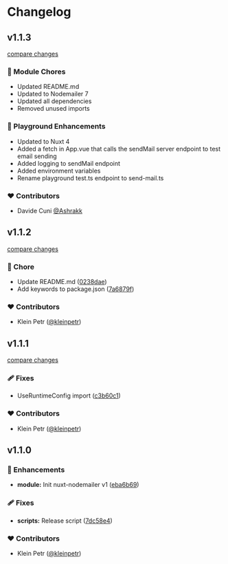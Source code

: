 # Changelog

## v1.1.3

[compare changes](https://github.com/kleinpetr/nuxt-nodemailer/compare/v1.1.2...v1.1.3)

### 🏡 Module Chores
- Updated README.md
- Updated to Nodemailer 7
- Updated all dependencies
- Removed unused imports

### 🚀 Playground Enhancements
- Updated to Nuxt 4
- Added a fetch in App.vue that calls the sendMail server endpoint to test email sending
- Added logging to sendMail endpoint
- Added environment variables
- Rename playground test.ts endpoint to send-mail.ts

### ❤️ Contributors

- Davide Cuni [@Ashrakk](https://github.com/Ashrakk)

## v1.1.2

[compare changes](https://github.com/kleinpetr/nuxt-nodemailer/compare/v1.1.1...v1.1.2)

### 🏡 Chore

- Update README.md ([0238dae](https://github.com/kleinpetr/nuxt-nodemailer/commit/0238dae))
- Add keywords to package.json ([7a6879f](https://github.com/kleinpetr/nuxt-nodemailer/commit/7a6879f))

### ❤️ Contributors

- Klein Petr ([@kleinpetr](http://github.com/kleinpetr))

## v1.1.1

[compare changes](https://github.com/kleinpetr/nuxt-nodemailer/compare/v1.1.0...v1.1.1)

### 🩹 Fixes

- UseRuntimeConfig import ([c3b60c1](https://github.com/kleinpetr/nuxt-nodemailer/commit/c3b60c1))

### ❤️ Contributors

- Klein Petr ([@kleinpetr](http://github.com/kleinpetr))

## v1.1.0


### 🚀 Enhancements

- **module:** Init nuxt-nodemailer v1 ([eba6b69](https://github.com/kleinpetr/nuxt-nodemailer/commit/eba6b69))

### 🩹 Fixes

- **scripts:** Release script ([7dc58e4](https://github.com/kleinpetr/nuxt-nodemailer/commit/7dc58e4))

### ❤️ Contributors

- Klein Petr ([@kleinpetr](http://github.com/kleinpetr))

